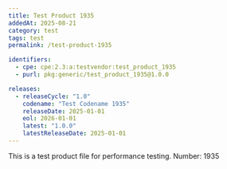 ```yaml
---
title: Test Product 1935
addedAt: 2025-08-21
category: test
tags: test
permalink: /test-product-1935

identifiers:
  - cpe: cpe:2.3:a:testvendor:test_product_1935
  - purl: pkg:generic/test_product_1935@1.0.0

releases:
  - releaseCycle: "1.0"
    codename: "Test Codename 1935"
    releaseDate: 2025-01-01
    eol: 2026-01-01
    latest: "1.0.0"
    latestReleaseDate: 2025-01-01
---
```


This is a test product file for performance testing. Number: 1935
